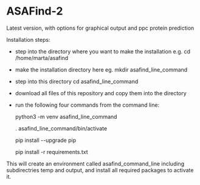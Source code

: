 # ASAFind-2
Latest version, with options for graphical output and ppc protein prediction

Installation steps:

* step into the directory where you want to make the installation e.g.
cd /home/marta/asafind

* make the installation directory here eg.
mkdir asafind_line_command

* step into this directory
cd asafind_line_command

* download all files of this repository and copy them into the directory

* run the following four commands from the command line:

  python3 -m venv asafind_line_command

  . asafind_line_command/bin/activate

  pip install --upgrade pip

  pip install -r requirements.txt

This will create an environment called asafind_command_line including subdirectries temp and output, and install all required packages to activate it.
